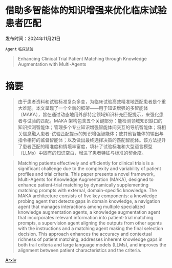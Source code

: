 # 借助多智能体的知识增强来优化临床试验患者匹配

发布时间：2024年11月21日

`Agent` `临床试验`

> Enhancing Clinical Trial Patient Matching through Knowledge Augmentation with Multi-Agents

# 摘要

> 由于患者资料和试验标准复杂多变，为临床试验高效精准地匹配患者是个重大难题。本文呈现了一个全新的框架——用于知识增强的多智能体（MAKA），旨在通过动态地用外部特定领域知识补充匹配提示，来强化患者与试验的匹配。MAKA 架构包含五个关键部分：能检测领域知识缺口的知识探测智能体；管理多个专业知识增强智能体间交互的导航智能体；将相关信息融入患者-试验匹配提示的知识增强智能体；使其他智能体的输出与指令相符的监督智能体；以及做出最终选择决策的匹配智能体。该方法提升了患者匹配的精准度和情境丰富度，填补了试验标准和大型语言模型（LLMs）中固有的知识空白，增进了患者特征与标准的契合度。

> Matching patients effectively and efficiently for clinical trials is a significant challenge due to the complexity and variability of patient profiles and trial criteria. This paper presents a novel framework, Multi-Agents for Knowledge Augmentation (MAKA), designed to enhance patient-trial matching by dynamically supplementing matching prompts with external, domain-specific knowledge. The MAKA architecture consists of five key components: a knowledge probing agent that detects gaps in domain knowledge, a navigation agent that manages interactions among multiple specialized knowledge augmentation agents, a knowledge augmentation agent that incorporates relevant information into patient-trial matching prompts, a supervision agent aligning the outputs from other agents with the instructions and a matching agent making the final selection decision. This approach enhances the accuracy and contextual richness of patient matching, addresses inherent knowledge gaps in both trail criteria and large language models (LLMs), and improves the alignment between patient characteristics and the criteria.

[Arxiv](https://arxiv.org/abs/2411.14637)